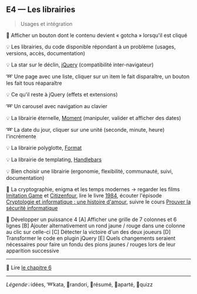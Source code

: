 ## E4 — Les librairies
> Usages et intégration

:cactus: Afficher un bouton dont le contenu devient « gotcha » lorsqu'il est cliqué

:bulb: Les librairies, du code disponible répondant à un problème  (usages, versions, accès, documentation)

:bulb: La star sur le déclin, [jQuery](https://jquery.com/) (compatibilité inter-navigateur)

:loop: Une page avec une liste, cliquer sur un item le fait disparaître, un bouton les fait tous réaparaître

:bulb: Ce qu'il reste à jQuery (effets et extensions)

:loop: Un carousel avec navigation au clavier

:bulb: La librairie éternelle, [Moment](http://momentjs.com/) (manipuler, valider et afficher des dates)

:loop: La date du jour, cliquer sur une unité (seconde, minute, heure) l'incrémente

:bulb: La librairie polyglotte, [Format](http://formatjs.io/)

:bulb: La librairie de templating, [Handlebars](http://handlebarsjs.com/)

:bulb: Bien choisir une librairie (ergonomie, flexibilité, communauté, suivi, documentation)

:cookie: La cryptographie, enigma et les temps modernes → regarder les films [Imitation Game](http://www.senscritique.com/film/Imitation_Game/10625262) et [Citizenfour](http://www.senscritique.com/film/Citizenfour/12556559), lire le livre [1984](http://www.senscritique.com/livre/1984/245854), écouter l'épisode [Cryptologie et informatique : une histoire d'amour](http://plus.franceculture.fr/partenaires/selection-france-culture/place-de-la-toile-cryptologie-et-informatique-une-histoire-d), suivre le cours [Prouver la sécurité informatique](http://www.college-de-france.fr/site/gerard-berry/seminar-2015-03-25-17h30.htm)

:beginner: Développer un puissance 4 [A] Afficher une grille de 7 colonnes et 6 lignes [B] Ajouter alternativement un rond jaune / rouge dans une colonne au clic sur celle-ci [C] Détecter la victoire d'un des deux joueurs [D] Transformer le code en plugin jQuery [E] Quels changements seraient nécessaires pour faire un fondu des pions jaunes / rouges lors de leur apparition successive

---

:closed_book: Lire [le chapitre 6](https://goo.gl/QbZSn8#heading=h.rv7o42y1r0kw)

---

_Légende_:bulb:idées, :loop:kata, :beginner:randori, :closed_book:résumé, :cookie:aparté, :cactus:quizz
